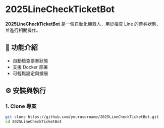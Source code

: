 # 2025LineCheckTicketBot

**2025LineCheckTicketBot** 是一個自動化機器人，用於檢查 Line 的票券狀態，並進行相關操作。

## 🚀 功能介紹

- 自動檢查票券狀態
- 支援 Docker 部署
- 可輕鬆設定與擴展

## ⚙️ 安裝與執行

### 1. Clone 專案
```bash
git clone https://github.com/yourusername/2025LineCheckTicketBot.git
cd 2025LineCheckTicketBot
